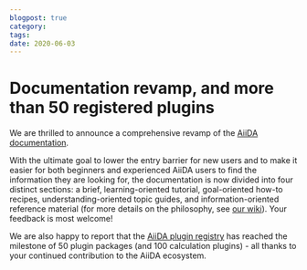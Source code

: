 ```yaml
---
blogpost: true
category:
tags:
date: 2020-06-03
---
```


# Documentation revamp, and more than 50 registered plugins

We are thrilled to announce a comprehensive revamp of the [AiiDA documentation](http://aiida-core.readthedocs.io/).

With the ultimate goal to lower the entry barrier for new users and to make it easier for both beginners and experienced AiiDA users to find the information they are looking for, the documentation is now divided into four distinct sections: a brief, learning-oriented tutorial, goal-oriented how-to recipes, understanding-oriented topic guides, and information-oriented reference material (for more details on the philosophy, see [our wiki](https://github.com/aiidateam/aiida-core/wiki/Writing-documentation)). Your feedback is most welcome!

We are also happy to report that the [AiiDA plugin registry](https://aiidateam.github.io/aiida-registry/)  has reached the milestone of 50 plugin packages (and 100 calculation plugins) - all thanks to your continued contribution to the AiiDA ecosystem.
